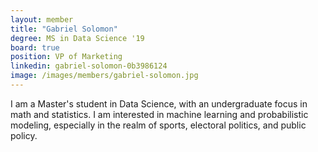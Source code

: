 ```yaml
---
layout: member
title: "Gabriel Solomon"
degree: MS in Data Science '19
board: true
position: VP of Marketing
linkedin: gabriel-solomon-0b3986124
image: /images/members/gabriel-solomon.jpg
---
```

I am a Master's student in Data Science, with an undergraduate focus in math and statistics.  I am interested in machine learning and probabilistic modeling, especially in the realm of sports, electoral politics, and public policy.
